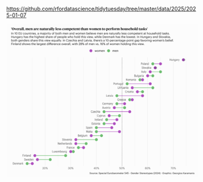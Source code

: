 https://github.com/rfordatascience/tidytuesday/tree/master/data/2025/2025-01-07

![](plots/byod-eurobarometer.png)
